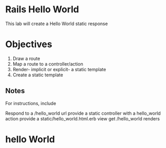 # Rails Hello World

This lab will create a Hello World static response


# Objectives

1. Draw a route
2. Map a route to a controller/action
3. Render- implicit or explicit- a static template
4. Create a static template

## Notes


For instructions, include

Respond to a /hello_world url
provide a static controller with a hello_world action
provide a static/hello_world.html.erb view
get /hello_world renders <h1>hello World</h1>

